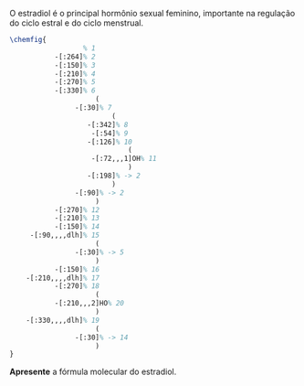 O estradiol é o principal hormônio sexual feminino, importante na regulação do ciclo estral e do ciclo menstrual.

```latex
\chemfig{
                  % 1
           -[:264]% 2
           -[:150]% 3
           -[:210]% 4
           -[:270]% 5
           -[:330]% 6
                     (
                -[:30]% 7
                         (
                   -[:342]% 8
                    -[:54]% 9
                   -[:126]% 10
                             (
                    -[:72,,,1]OH% 11
                             )
                   -[:198]% -> 2
                         )
                -[:90]% -> 2
                     )
           -[:270]% 12
           -[:210]% 13
           -[:150]% 14
     -[:90,,,,dlh]% 15
                     (
                -[:30]% -> 5
                     )
           -[:150]% 16
    -[:210,,,,dlh]% 17
           -[:270]% 18
                     (
           -[:210,,,2]HO% 20
                     )
    -[:330,,,,dlh]% 19
                     (
                -[:30]% -> 14
                     )
}
```

**Apresente** a fórmula molecular do estradiol.
